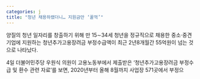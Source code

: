 ```yaml
---
categories: j
title: "청년 채용하랬더니… 지원금만 ‘꿀꺽’"
---
```

  양질의 청년 일자리를 창출하기 위해 만 15∼34세 청년을 정규직으로 채용한 중소·중견기업에 지원하는 청년추가고용장려금 부정수급액이 최근 2년8개월간 55억원이 넘는 것으로 나타났다.
 
 4일 더불어민주당 우원식 의원이 고용노동부에서 제출받은 ‘청년추가고용장려금 부정수급 및 환수 관련 자료’를 보면, 2020년부터 올해 8월까지 사업장 571곳에서 부정으